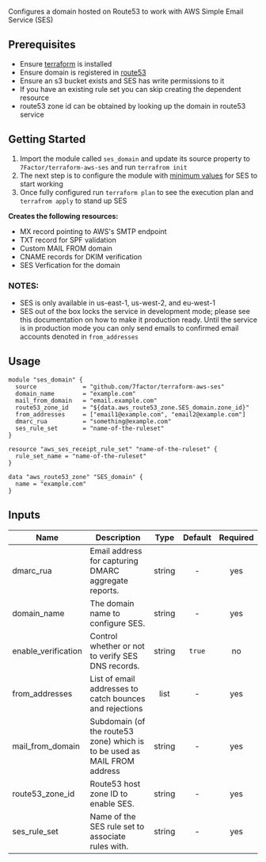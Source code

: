 Configures a domain hosted on Route53 to work with AWS Simple Email Service (SES)

## Prerequisites
* Ensure [terraform](https://www.terraform.io/intro/getting-started/install.html) is installed
* Ensure domain is registered in [route53](https://aws.amazon.com/route53/)
* Ensure an s3 bucket exists and SES has write permissions to it
* If you have an existing rule set you can skip creating the dependent resource
* route53 zone id can be obtained by looking up the domain in route53 service

## Getting Started
1. Import the module called `ses_domain` and update its source property to `7Factor/terraform-aws-ses` and run `terrafrom init`
2. The next step is to configure the module with [minimum values](#usage) for SES to start working
3. Once fully configured run `terraform plan` to see the execution plan and `terrafrom apply` to stand up SES

**Creates the following resources:**

* MX record pointing to AWS's SMTP endpoint
* TXT record for SPF validation
* Custom MAIL FROM domain
* CNAME records for DKIM verification
* SES Verfication for the domain

### NOTES: 
* SES is only available in us-east-1, us-west-2, and eu-west-1
* SES out of the box locks the service in development mode; please see this documentation on how to make it production ready. Until the service is in production mode you can only send emails to confirmed email accounts denoted in `from_addresses`

## Usage

```hcl
module "ses_domain" {
  source             = "github.com/7factor/terraform-aws-ses"
  domain_name        = "example.com"
  mail_from_domain   = "email.example.com"
  route53_zone_id    = "${data.aws_route53_zone.SES_domain.zone_id}"
  from_addresses     = ["email1@example.com", "email2@example.com"]
  dmarc_rua          = "something@example.com"
  ses_rule_set       = "name-of-the-ruleset"
}

resource "aws_ses_receipt_rule_set" "name-of-the-ruleset" {
  rule_set_name = "name-of-the-ruleset"
}

data "aws_route53_zone" "SES_domain" {
  name = "example.com"
}
```


## Inputs

| Name | Description | Type | Default | Required |
|------|-------------|:----:|:-----:|:-----:|
| dmarc_rua | Email address for capturing DMARC aggregate reports. | string | - | yes |
| domain_name | The domain name to configure SES. | string | - | yes |
| enable_verification | Control whether or not to verify SES DNS records. | string | `true` | no |
| from_addresses | List of email addresses to catch bounces and rejections | list | - | yes |
| mail_from_domain | Subdomain (of the route53 zone) which is to be used as MAIL FROM address | string | - | yes |
| route53_zone_id | Route53 host zone ID to enable SES. | string | - | yes |
| ses_rule_set | Name of the SES rule set to associate rules with. | string | - | yes |

